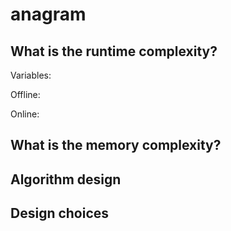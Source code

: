 anagram
==========================================

## What is the runtime complexity?

Variables:

Offline:

Online:

## What is the memory complexity?

## Algorithm design

## Design choices
